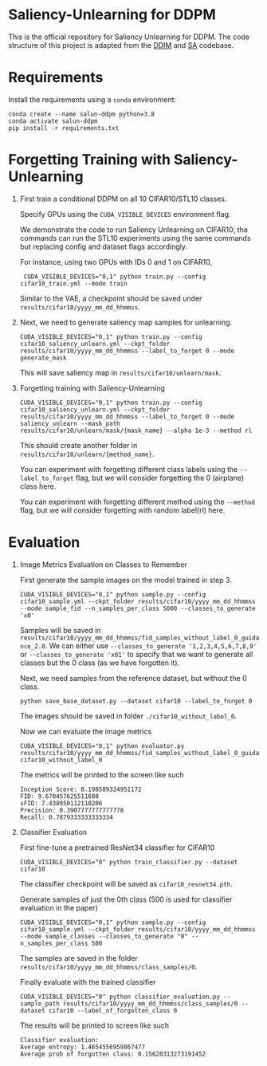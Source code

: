 # Saliency-Unlearning for DDPM
This is the official repository for Saliency Unlearning for DDPM. The code structure of this project is adapted from the [DDIM](https://github.com/ermongroup/ddim) and [SA](https://github.com/clear-nus/selective-amnesia/tree/a7a27ab573ba3be77af9e7aae4a3095da9b136ac/ddpm) codebase.

# Requirements
Install the requirements using a `conda` environment:
```
conda create --name salun-ddpm python=3.8
conda activate salun-ddpm
pip install -r requirements.txt
```

# Forgetting Training with Saliency-Unlearning

1. First train a conditional DDPM on all 10 CIFAR10/STL10 classes. 

   Specify GPUs using the `CUDA_VISIBLE_DEVICES` environment flag. 

   We demonstrate the code to run Saliency Unlearning on CIFAR10; the commands can run the STL10 experiments using the same commands but replacing config  and dataset flags accordingly.

   For instance, using two GPUs with IDs 0 and 1 on CIFAR10,

   ```
    CUDA_VISIBLE_DEVICES="0,1" python train.py --config cifar10_train.yml --mode train
   ```

   Similar to the VAE, a checkpoint should be saved under `results/cifar10/yyyy_mm_dd_hhmmss`. 

2. Next, we need to generate saliency map samples for unlearning.

   ```
   CUDA_VISIBLE_DEVICES="0,1" python train.py --config cifar10_saliency_unlearn.yml --ckpt_folder results/cifar10/yyyy_mm_dd_hhmmss --label_to_forget 0 --mode generate_mask
   ```

   This will save saliency map in `results/cifar10/unlearn/mask`.

3. Forgetting training with Saliency-Unlearning

   ```
   CUDA_VISIBLE_DEVICES="0,1" python train.py --config cifar10_saliency_unlearn.yml --ckpt_folder results/cifar10/yyyy_mm_dd_hhmmss --label_to_forget 0 --mode saliency_unlearn --mask_path results/cifar10/unlearn/mask/{mask_name} --alpha 1e-3 --method rl
   ```

   This should create another folder in `results/cifar10/unlearn/{method_name}`. 

   You can experiment with forgetting different class labels using the `--label_to_forget` flag, but we will consider forgetting the 0 (airplane) class here.

   You can experiment with forgetting different method using the `--method` flag, but we will consider forgetting with random label(rl) here.


# Evaluation
1. Image Metrics Evaluation on Classes to Remember

    First generate the sample images on the model trained in step 3.
    ```
    CUDA_VISIBLE_DEVICES="0,1" python sample.py --config cifar10_sample.yml --ckpt_folder results/cifar10/yyyy_mm_dd_hhmmss --mode sample_fid --n_samples_per_class 5000 --classes_to_generate 'x0'
    ```
    Samples will be saved in `results/cifar10/yyyy_mm_dd_hhmmss/fid_samples_without_label_0_guidance_2.0`. We can either use `--classes_to_generate '1,2,3,4,5,6,7,8,9'` or `--classes_to_generate 'x01'` to specify that we want to generate all classes but the 0 class (as we have forgotten it).

    Next, we need samples from the reference dataset, but without the 0 class.
    ```
    python save_base_dataset.py --dataset cifar10 --label_to_forget 0
    ```
    The images should be saved in folder `./cifar10_without_label_0`.

    Now we can evaluate the image metrics
    ```
    CUDA_VISIBLE_DEVICES="0,1" python evaluator.py results/cifar10/yyyy_mm_dd_hhmmss/fid_samples_without_label_0_guidance_2.0 cifar10_without_label_0
    ```
    The metrics will be printed to the screen like such
    ```
    Inception Score: 8.198589324951172
    FID: 9.670457625511688
    sFID: 7.438950112110206
    Precision: 0.3907777777777778
    Recall: 0.7879333333333334
    ```

2. Classifier Evaluation

    First fine-tune a pretrained ResNet34 classifier for CIFAR10
    ```
    CUDA_VISIBLE_DEVICES="0" python train_classifier.py --dataset cifar10 
    ```
    The classifier checkpoint will be saved as `cifar10_resnet34.pth`.

    Generate samples of just the 0th class (500 is used for classifier evaluation in the paper)
    ```
    CUDA_VISIBLE_DEVICES="0,1" python sample.py --config cifar10_sample.yml --ckpt_folder results/cifar10/yyyy_mm_dd_hhmmss --mode sample_classes --classes_to_generate "0" --n_samples_per_class 500
    ```
    The samples are saved in the folder `results/cifar10/yyyy_mm_dd_hhmmss/class_samples/0`.

    Finally evaluate with the trained classifier
    ```
    CUDA_VISIBLE_DEVICES="0" python classifier_evaluation.py --sample_path results/cifar10/yyyy_mm_dd_hhmmss/class_samples/0 --dataset cifar10 --label_of_forgotten_class 0
    ```
    The results will be printed to screen like such
    ```
    Classifier evaluation:
    Average entropy: 1.4654556959867477
    Average prob of forgotten class: 0.15628313273191452
